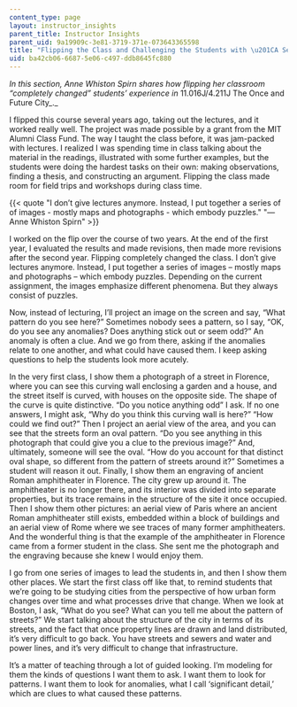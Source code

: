 ```yaml
---
content_type: page
layout: instructor_insights
parent_title: Instructor Insights
parent_uid: 9a19909c-3e81-3719-371e-073643365598
title: "Flipping the Class and Challenging the Students with \u201CA Series of Puzzles\u201D"
uid: ba42cb06-6687-5e06-c497-ddb8645fc880
---
```


_In this section, Anne Whiston Spirn shares how flipping her classroom “completely changed” students’ experience in_ 11.016J/4.211J The Once and Future City_._

I flipped this course several years ago, taking out the lectures, and it worked really well. The project was made possible by a grant from the MIT Alumni Class Fund. The way I taught the class before, it was jam-packed with lectures. I realized I was spending time in class talking about the material in the readings, illustrated with some further examples, but the students were doing the hardest tasks on their own: making observations, finding a thesis, and constructing an argument. Flipping the class made room for field trips and workshops during class time.

{{< quote "I don’t give lectures anymore. Instead, I put together a series of of images - mostly maps and photographs - which embody puzzles." "— Anne Whiston Spirn" >}}

I worked on the flip over the course of two years. At the end of the first year, I evaluated the results and made revisions, then made more revisions after the second year. Flipping completely changed the class. I don’t give lectures anymore. Instead, I put together a series of images – mostly maps and photographs – which embody puzzles. Depending on the current assignment, the images emphasize different phenomena. But they always consist of puzzles.

Now, instead of lecturing, I’ll project an image on the screen and say, “What pattern do you see here?” Sometimes nobody sees a pattern, so I say, “OK, do you see any anomalies? Does anything stick out or seem odd?” An anomaly is often a clue. And we go from there, asking if the anomalies relate to one another, and what could have caused them. I keep asking questions to help the students look more acutely.

In the very first class, I show them a photograph of a street in Florence, where you can see this curving wall enclosing a garden and a house, and the street itself is curved, with houses on the opposite side. The shape of the curve is quite distinctive. “Do you notice anything odd” I ask. If no one answers, I might ask, “Why do you think this curving wall is here?” “How could we find out?” Then I project an aerial view of the area, and you can see that the streets form an oval pattern. “Do you see anything in this photograph that could give you a clue to the previous image?” And, ultimately, someone will see the oval. “How do you account for that distinct oval shape, so different from the pattern of streets around it?” Sometimes a student will reason it out. Finally, I show them an engraving of ancient Roman amphitheater in Florence. The city grew up around it. The amphitheater is no longer there, and its interior was divided into separate properties, but its trace remains in the structure of the site it once occupied. Then I show them other pictures: an aerial view of Paris where an ancient Roman amphitheater still exists, embedded within a block of buildings and an aerial view of Rome where we see traces of many former amphitheaters. And the wonderful thing is that the example of the amphitheater in Florence came from a former student in the class. She sent me the photograph and the engraving because she knew I would enjoy them.

I go from one series of images to lead the students in, and then I show them other places. We start the first class off like that, to remind students that we’re going to be studying cities from the perspective of how urban form changes over time and what processes drive that change. When we look at Boston, I ask, “What do you see? What can you tell me about the pattern of streets?” We start talking about the structure of the city in terms of its streets, and the fact that once property lines are drawn and land distributed, it’s very difficult to go back. You have streets and sewers and water and power lines, and it’s very difficult to change that infrastructure.

It’s a matter of teaching through a lot of guided looking. I’m modeling for them the kinds of questions I want them to ask. I want them to look for patterns. I want them to look for anomalies, what I call ‘significant detail,’ which are clues to what caused these patterns.